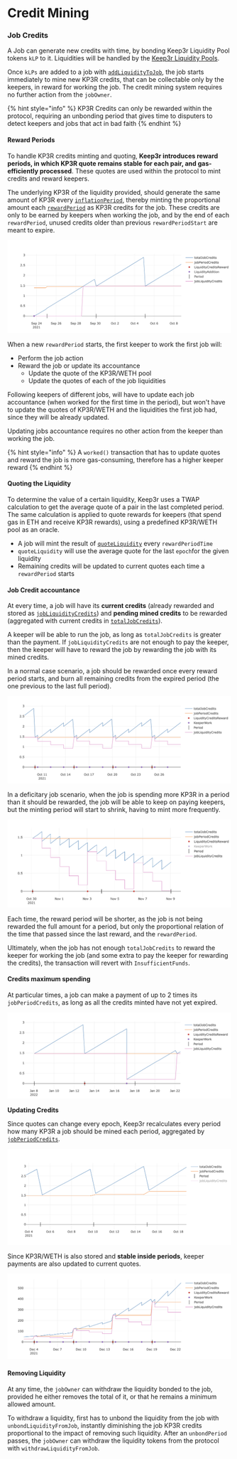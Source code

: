 # Credit Mining

### Job Credits

A Job can generate new credits with time, by bonding Keep3r Liquidity Pool tokens `kLP` to it. Liquidities will be handled by the [Keep3r Liquidity Pools](/keep3r-liquidity-pools.md).

Once `kLPs` are added to a job with [`addLiquidityToJob`](/technical/peripherals/ikeep3rjobfundableliquidity.md#addliquiditytojob-address-_job-address-_liquidity-uint256-_amount-external), the job starts immediately to mine new KP3R credits, that can be collectable only by the keepers, in reward for working the job. The credit mining system requires no further action from the `jobOwner`.

{% hint style="info" %}
KP3R Credits can only be rewarded within the protocol, requiring an unbonding period that gives time to disputers to detect keepers and jobs that act in bad faith
{% endhint %}

#### Reward Periods

To handle KP3R credits minting and quoting, **Keep3r introduces reward periods, in which KP3R quote remains stable for each pair, and gas-efficiently processed**. These quotes are used within the protocol to mint credits and reward keepers.

The underlying KP3R of the liquidity provided, should generate the same amount of KP3R every [`inflationPeriod`](/technical/peripherals/ikeep3rparameters.md#inflationperiod-uint256-_period-external), thereby minting the proportional amount each [`rewardPeriod`](/technical/peripherals/ikeep3rparameters.md#rewardperiodtime-uint256-_days-external) as KP3R credits for the job. These credits are only to be earned by keepers when working the job, and by the end of each `rewardPeriod`, unused credits older than previous `rewardPeriodStart` are meant to expire.

![Credit mining without work](./img/image-4.png)

When a new `rewardPeriod` starts, the first keeper to work the first job will:

* Perform the job action
* Reward the job or update its accountance
  * Update the quote of the KP3R/WETH pool
  * Update the quotes of each of the job liquidities

Following keepers of different jobs, will have to update each job accountance \(when worked for the first time in the period\), but won't have to update the quotes of KP3R/WETH and the liquidities the first job had, since they will be already updated. 

Updating jobs accountance requires no other action from the keeper than working the job.

{% hint style="info" %}
A `worked()` transaction that has to update quotes and reward the job is more gas-consuming, therefore has a higher keeper reward
{% endhint %}

#### Quoting the Liquidity

To determine the value of a certain liquidity, Keep3r uses a TWAP calculation to get the average quote of a pair in the last completed period. The same calculation is applied to quote rewards for keepers \(that spend gas in ETH and receive KP3R rewards\), using a predefined KP3R/WETH pool as an oracle.

* A job will mint the result of [`quoteLiquidity`](/technical/peripherals/ikeep3rjobfundableliquidity.md#quoteliquidity-address-_liquidity-uint256-_amount-uint256-_periodcredits-external) every `rewardPeriodTime` 
* `quoteLiquidity` will use the average quote for the last `epoch`for the given liquidity
* Remaining credits will be updated to current quotes each time a `rewardPeriod` starts

#### Job Credit accountance

At every time, a job will have its **current credits** \(already rewarded and stored as [`jobLiquidityCredits`](/technical/peripherals/ikeep3rjobfundableliquidity.md#jobperiodcredits-address-_job-uint256-_amount-external)\) and **pending mined credits** to be rewarded \(aggregated with current credits in [`totalJobCredits`](/technical/peripherals/ikeep3rjobfundableliquidity.md#totaljobcredits-address-_job-uint256-_amount-external)\). 

A keeper will be able to run the job, as long as `totalJobCredits` is greater than the payment. If `jobLiquidityCredits` are not enough to pay the keeper, then the keeper will have to reward the job by rewarding the job with its mined credits.

In a normal case scenario, a job should be rewarded once every reward period starts, and burn all remaining credits from the expired period \(the one previous to the last full period\). 

![Normal case scenario](./img/image-9.png)

In a deficitary job scenario, when the job is spending more KP3R in a period than it should be rewarded, the job will be able to keep on paying keepers, but the minting period will start to shrink, having to mint more frequently.

![Deficitary job scenario](./img/image-7.png)

Each time, the reward period will be shorter, as the job is not being rewarded the full amount for a period, but only the proportional relation of the time that passed since the last reward, and the `rewardPeriod`.

Ultimately, when the job has not enough `totalJobCredits` to reward the keeper for working the job \(and some extra to pay the keeper for rewarding the credits\), the transaction will revert with `InsufficientFunds`.

#### Credits maximum spending

At particular times, a job can make a payment of up to 2 times its `jobPeriodCredits`, as long as all the credits minted have not yet expired. 

![Credits spending greater than jobPeriodCredits](./img/image-2.png)

**Updating Credits**

Since quotes can change every epoch, Keep3r recalculates every period how many KP3R a job should be mined each period, aggregated by [`jobPeriodCredits`](/technical/peripherals/ikeep3rjobfundableliquidity.md#jobperiodcredits-address-_job-uint256-_amount-external).

![Credit mining with quote change](./img/image-5.png)

Since KP3R/WETH is also stored and **stable inside periods**, keeper payments are also updated to current quotes.

![Work scenario with quote change](./img/image-1.png)

#### Removing Liquidity

At any time, the `jobOwner` can withdraw the liquidity bonded to the job, provided he either removes the total of it, or that he remains a minimum allowed amount. 

To withdraw a liquidity, first has to unbond the liquidity from the job with `unbondLiquidityFromJob`, instantly diminishing the job KP3R credits proportional to the impact of removing such liquidity. After an `unbondPeriod` passes, the `jobOwner` can withdraw the liquidity tokens from the protocol with `withdrawLiquidityFromJob`.

